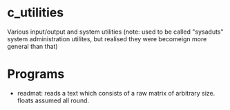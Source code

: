 # c\_utilities
Various input/output and system utilities
(note: used to be called "sysaduts" system administration
utilites, but realised they were becomeign more general than that)

# Programs
* readmat: reads a text which consists of a raw matrix of arbitrary size. floats assumed all round.

